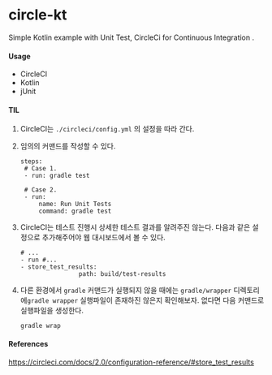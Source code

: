 # circle-kt
Simple Kotlin example with Unit Test, CircleCi for Continuous Integration .



#### Usage

* CircleCI
* Kotlin
* jUnit



#### TIL

1. CircleCI는 `./circleci/config.yml` 의 설정을 따라 간다.

2. 임의의 커맨드를 작성할 수 있다.

   ```
   steps:
   	# Case 1.
   	- run: gradle test
   	
   	# Case 2.
   	- run: 
   		name: Run Unit Tests
   		command: gradle test
   ```



3. CircleCI는 테스트 진행시 상세한 테스트 결과를 알려주진 않는다. 다음과 같은 설정으로 추가해주어야 웹 대시보드에서 볼 수 있다.

   ```
   # ...
   - run #...
   - store_test_results:
                   path: build/test-results
   ```



4. 다른 환경에서 `gradle` 커맨드가 실행되지 않을 때에는 `gradle/wrapper` 디렉토리에`gradle wrapper` 실행파일이 존재하진 않은지 확인해보자. 없다면 다음 커맨드로 실행파일을 생성한다.

   ```
   gradle wrap
   ```



#### References

https://circleci.com/docs/2.0/configuration-reference/#store_test_results
